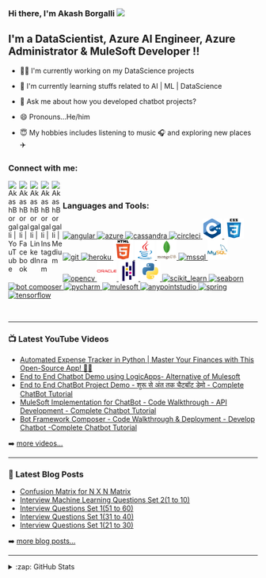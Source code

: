 ### Hi there, I'm Akash Borgalli <img src="https://emojis.slackmojis.com/emojis/images/1531849430/4246/blob-sunglasses.gif?1531849430" width="30"/>



## I'm a DataScientist,	 Azure AI Engineer, Azure Administrator & MuleSoft Developer !!

- 👩‍💻 I'm currently working on my DataScience projects

- 🧠 I'm currently learning stuffs related to AI | ML | DataScience

- 💬 Ask me about how you developed chatbot projects?

- 😄 Pronouns...He/him

- 😇 My hobbies includes listening to music 🎧 and exploring new places ✈️

### Connect with me:

[<img align="left" alt="AkashBorgalli | YouTube" width="22px" src="https://cdn.jsdelivr.net/npm/simple-icons@v4/icons/youtube.svg" />][youtube]
[<img align="left" alt="AkashBorgalli | Facebook" width="22px" src="https://cdn.jsdelivr.net/npm/simple-icons@v4/icons/facebook.svg" />][facebook]
[<img align="left" alt="AkashBorgalli | LinkedIn" width="22px" src="https://cdn.jsdelivr.net/npm/simple-icons@v4/icons/linkedin.svg" />][linkedin]
[<img align="left" alt="AkashBorgalli | Instagram" width="22px" src="https://cdn.jsdelivr.net/npm/simple-icons@v4/icons/instagram.svg" />][instagram]
[<img align="left" alt="AkashBorgalli | Medium" width="22px" src="https://cdn.jsdelivr.net/npm/simple-icons@v4/icons/medium.svg" />][medium]

<br />

### Languages and Tools:

<p align="left"> <a href="https://angular.io" target="_blank" rel="noreferrer"> <img src="https://angular.io/assets/images/logos/angular/angular.svg" alt="angular" width="40" height="40"/> </a> 
<a href="https://azure.microsoft.com/en-in/" target="_blank" rel="noreferrer"> <img src="https://www.vectorlogo.zone/logos/microsoft_azure/microsoft_azure-icon.svg" alt="azure" width="40" height="40"/> </a> 
<a href="https://cassandra.apache.org/" target="_blank" rel="noreferrer"> <img src="https://www.vectorlogo.zone/logos/apache_cassandra/apache_cassandra-icon.svg" alt="cassandra" width="40" height="40"/> </a> 
<a href="https://circleci.com" target="_blank" rel="noreferrer"> <img src="https://www.vectorlogo.zone/logos/circleci/circleci-icon.svg" alt="circleci" width="40" height="40"/> </a> 
<a href="https://www.w3schools.com/cpp/" target="_blank" rel="noreferrer"> <img src="https://raw.githubusercontent.com/devicons/devicon/master/icons/cplusplus/cplusplus-original.svg" alt="cplusplus" width="40" height="40"/> </a>
<a href="https://www.w3schools.com/css/" target="_blank" rel="noreferrer"> <img src="https://raw.githubusercontent.com/devicons/devicon/master/icons/css3/css3-original-wordmark.svg" alt="css3" width="40" height="40"/> </a> 
<a href="https://git-scm.com/" target="_blank" rel="noreferrer"> <img src="https://www.vectorlogo.zone/logos/git-scm/git-scm-icon.svg" alt="git" width="40" height="40"/> </a> 
<a href="https://heroku.com" target="_blank" rel="noreferrer"> <img src="https://www.vectorlogo.zone/logos/heroku/heroku-icon.svg" alt="heroku" width="40" height="40"/> </a> 
<a href="https://www.w3.org/html/" target="_blank" rel="noreferrer"> <img src="https://raw.githubusercontent.com/devicons/devicon/master/icons/html5/html5-original-wordmark.svg" alt="html5" width="40" height="40"/> </a> 
<a href="https://www.java.com" target="_blank" rel="noreferrer"> <img src="https://raw.githubusercontent.com/devicons/devicon/master/icons/java/java-original.svg" alt="java" width="40" height="40"/> </a> 
<a href="https://www.mongodb.com/" target="_blank" rel="noreferrer"> <img src="https://raw.githubusercontent.com/devicons/devicon/master/icons/mongodb/mongodb-original-wordmark.svg" alt="mongodb" width="40" height="40"/> </a> 
<a href="https://www.microsoft.com/en-us/sql-server" target="_blank" rel="noreferrer"> <img src="https://www.svgrepo.com/show/303229/microsoft-sql-server-logo.svg" alt="mssql" width="40" height="40"/> </a> 
<a href="https://www.mysql.com/" target="_blank" rel="noreferrer"> <img src="https://raw.githubusercontent.com/devicons/devicon/master/icons/mysql/mysql-original-wordmark.svg" alt="mysql" width="40" height="40"/> </a> 
<a href="https://opencv.org/" target="_blank" rel="noreferrer"> <img src="https://www.vectorlogo.zone/logos/opencv/opencv-icon.svg" alt="opencv" width="40" height="40"/> </a> 
<a href="https://www.oracle.com/" target="_blank" rel="noreferrer"> <img src="https://raw.githubusercontent.com/devicons/devicon/master/icons/oracle/oracle-original.svg" alt="oracle" width="40" height="40"/> </a> 
<a href="https://pandas.pydata.org/" target="_blank" rel="noreferrer"> <img src="https://raw.githubusercontent.com/devicons/devicon/2ae2a900d2f041da66e950e4d48052658d850630/icons/pandas/pandas-original.svg" alt="pandas" width="40" height="40"/> </a> 
<a href="https://www.python.org" target="_blank" rel="noreferrer"> <img src="https://raw.githubusercontent.com/devicons/devicon/master/icons/python/python-original.svg" alt="python" width="40" height="40"/> </a> 
<a href="https://scikit-learn.org/" target="_blank" rel="noreferrer"> <img src="https://upload.wikimedia.org/wikipedia/commons/0/05/Scikit_learn_logo_small.svg" alt="scikit_learn" width="40" height="40"/> </a> 
<a href="https://seaborn.pydata.org/" target="_blank" rel="noreferrer"> <img src="https://seaborn.pydata.org/_images/logo-mark-lightbg.svg" alt="seaborn" width="40" height="40"/> </a> 
<a href="https://docs.microsoft.com/en-us/composer/introduction?tabs=v2x" target="_blank" rel="noreferrer"> <img src="https://yt3.ggpht.com/ytc/AKedOLSkhn1ORKqHXi8-LL6HuMmN02Wow91VYrd-h5nK=s900-c-k-c0x00ffffff-no-rj" alt="bot composer" width="40" height="40"/> </a>
<a href="https://www.jetbrains.com/pycharm/" target="_blank" rel="noreferrer"> <img src="https://upload.wikimedia.org/wikipedia/commons/thumb/1/1d/PyCharm_Icon.svg/2048px-PyCharm_Icon.svg.png" alt="pycharm" width="40" height="40"/> </a>
<a href="https://www.mulesoft.com/" target="_blank" rel="noreferrer"> <img src="https://encrypted-tbn0.gstatic.com/images?q=tbn:ANd9GcSq_MW9TpfKNVDvZvLSZE2QZlX5CAjQfj_XtEAsF5n-f3JuI7t3vzjpUrj_Tg9ab3r_2XQ&usqp=CAU" alt="mulesoft" width="40" height="40"/> </a> 
<a href="https://www.mulesoft.com/platform/studio" target="_blank" rel="noreferrer"> <img src="https://blogs.mulesoft.com/wp-content/uploads/2016/08/6.1-studio-release-2.png" alt="anypointstudio" width="40" height="40"/> </a> 
<a href="https://spring.io/" target="_blank" rel="noreferrer"> <img src="https://www.vectorlogo.zone/logos/springio/springio-icon.svg" alt="spring" width="40" height="40"/> </a> 
<a href="https://www.tensorflow.org" target="_blank" rel="noreferrer"> <img src="https://www.vectorlogo.zone/logos/tensorflow/tensorflow-icon.svg" alt="tensorflow" width="40" height="40"/> </a> </p>

<br />


---

### 📺 Latest YouTube Videos

<!-- YOUTUBE:START -->
- [Automated Expense Tracker in Python | Master Your Finances with This Open-Source App! 💸🚀](https://www.youtube.com/watch?v=pOulFxgl3TA)
- [End to End Chatbot Demo using LogicApps- Alternative of Mulesoft](https://www.youtube.com/watch?v=rGCUIeR8XgI)
- [End to End ChatBot Project Demo - शुरू से अंत तक चैटबॉट डेमो - Complete ChatBot Tutorial](https://www.youtube.com/watch?v=NQ4kmnzcvXg)
- [MuleSoft Implementation for ChatBot - Code Walkthrough - API Development - Complete Chatbot Tutorial](https://www.youtube.com/watch?v=T4LgmYt-Pvs)
- [Bot Framework Composer - Code Walkthrough &amp; Deployment - Develop Chatbot -Complete Chatbot Tutorial](https://www.youtube.com/watch?v=M3ZHy14Rmz8)
<!-- YOUTUBE:END -->

➡️ [more videos...](https://youtube.com/codestackr)

---

### 📕 Latest Blog Posts

<!-- BLOG-POST-LIST:START -->
- [Confusion Matrix for N X N Matrix](https://akash-borgalli.medium.com/confusion-matrix-for-n-x-n-matrix-488e8ff18321?source=rss-590ae49b4a57------2)
- [Interview Machine Learning Questions Set 2&lpar;1 to 10&rpar;](https://akash-borgalli.medium.com/interview-machine-learning-questions-set-2-1-to-10-ec1f66563d4d?source=rss-590ae49b4a57------2)
- [Interview Questions Set 1&lpar;51 to 60&rpar;](https://akash-borgalli.medium.com/interview-questions-set-1-51-to-60-568295f59c79?source=rss-590ae49b4a57------2)
- [Interview Questions Set 1&lpar;31 to 40&rpar;](https://akash-borgalli.medium.com/interview-questions-set-1-31-to-40-3a50102dfb69?source=rss-590ae49b4a57------2)
- [Interview Questions Set 1&lpar;21 to 30&rpar;](https://akash-borgalli.medium.com/interview-questions-set-1-21-to-30-ed791e9289fb?source=rss-590ae49b4a57------2)
<!-- BLOG-POST-LIST:END -->

➡️ [more blog posts...](https://akash-borgalli.medium.com/)

---

<details>
  <summary>:zap: GitHub Stats</summary>

  <img align="left" alt="Akash Borgalli's GitHub Stats" src="https://github-readme-stats.vercel.app/api?username=Akashborgalli&show_icons=true&hide_border=true&theme=tokyonight" />
  <img align="right" alt="Akash Borgalli's GitHub Stats" src="https://github-readme-stats.vercel.app/api/top-langs/?username=AkashBorgalli&show_icons=true&locale=en&layout=compact" />

</details>



[youtube]: https://www.youtube.com/channel/UCbDyhfTlNy3DDWjPVdhUOlw
[instagram]: https://www.instagram.com/akash_borgalli/
[linkedin]: https://www.linkedin.com/in/akashborgalli/
[facebook]: https://www.facebook.com/AKASH.S.BORGALLI
[medium]: https://akash-borgalli.medium.com/
